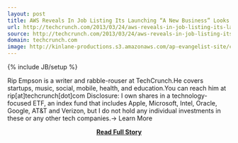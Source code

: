 ```yaml
---
layout: post
title: AWS Reveals In Job Listing Its Launching “A New Business” Looks To Be Pushing Deeper Into Mobile
url: http://techcrunch.com/2013/03/24/aws-reveals-in-job-listing-its-launching-a-new-business-looks-to-be-pushing-deeper-into-mobile/
source: http://techcrunch.com/2013/03/24/aws-reveals-in-job-listing-its-launching-a-new-business-looks-to-be-pushing-deeper-into-mobile/
domain: techcrunch.com
image: http://kinlane-productions.s3.amazonaws.com/ap-evangelist-site/curated/screenshots/7012_techcrunch_com.png
---
```

{% include JB/setup %}<p>Rip Empson is a writer and rabble-rouser at TechCrunch.He covers startups, music, social, mobile, health, and education.You can reach him at rip[at]techcrunch[dot]com Disclosure: I own shares in a technology-focused ETF, an index fund that includes Apple, Microsoft, Intel, Oracle, Google, AT&amp;T and Verizon, but I do not hold any individual investments in these or any other tech companies.→ Learn More</p>
<center><p><a href="http://techcrunch.com/2013/03/24/aws-reveals-in-job-listing-its-launching-a-new-business-looks-to-be-pushing-deeper-into-mobile/" style='padding:25px; font-sze:18px; font-weight: bold;'>Read Full Story</a></p></center>
